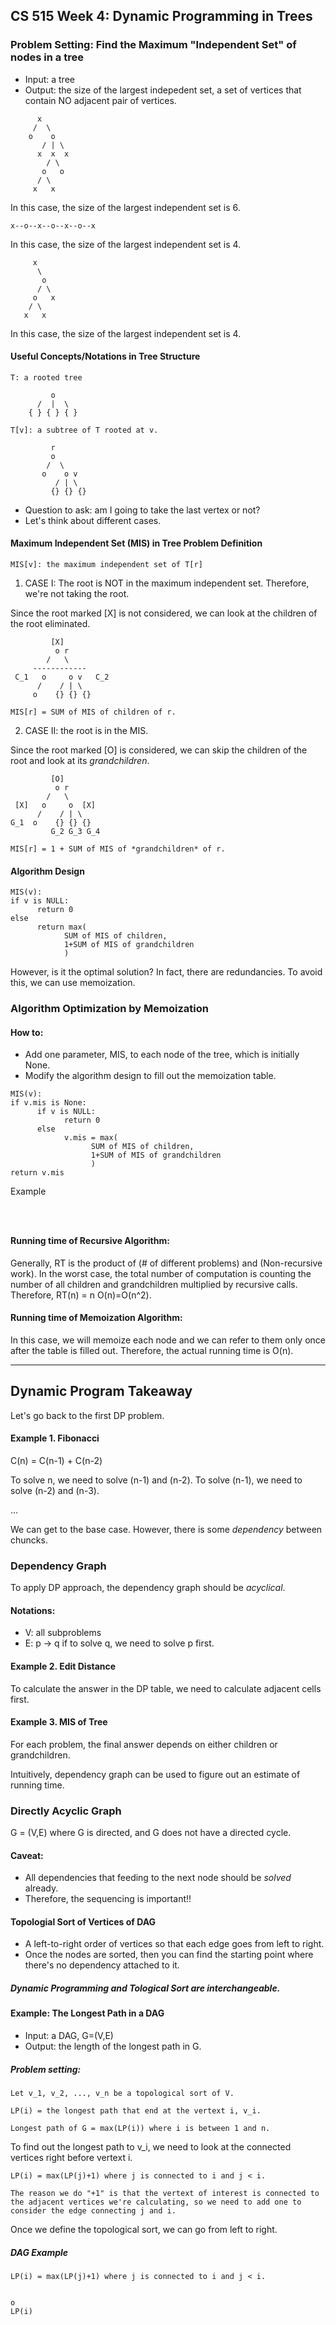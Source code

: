 ## CS 515 Week 4: Dynamic Programming in Trees

### Problem Setting: Find the Maximum "Independent Set" of nodes in a tree
* Input: a tree
* Output: the size of the largest indepedent set, a set of vertices that contain NO adjacent pair of vertices.

```  
      x 
     /  \
    o    o
       / | \
      x  x  x
        / \
       o   o
      / \
     x   x
``` 
In this case, the size of the largest independent set is 6.

```
x--o--x--o--x--o--x
```
In this case, the size of the largest independent set is 4. 

```
     x
      \
       o
      / \
     o   x
    / \
   x   x
```
In this case, the size of the largest independent set is 4.


     
#### Useful Concepts/Notations in Tree Structure

```
T: a rooted tree

         o
      /  |  \
    { } { } { }
    
T[v]: a subtree of T rooted at v.

         r
         o
        /  \
       o    o v
          / | \
         {} {} {}
```
         
- Question to ask: am I going to take the last vertex or not? 
- Let's think about different cases.

#### Maximum Independent Set (MIS) in Tree Problem Definition

```
MIS[v]: the maximum independent set of T[r]
```

1. CASE I: The root is NOT in the maximum independent set. Therefore, we're not taking the root.

Since the root marked [X] is not considered, we can look at the children of the root eliminated.
```
         [X]
          o r
        /   \
     ------------
 C_1   o     o v   C_2
      /    / | \
     o    {} {} {}
         
MIS[r] = SUM of MIS of children of r.
```

2. CASE II: the root is in the MIS. 

Since the root marked [O] is considered, we can skip the children of the root and look at its *grandchildren*.
```
         [O]
          o r
        /   \
 [X]   o     o  [X] 
      /    / | \
G_1  o    {} {} {}
         G_2 G_3 G_4
         
MIS[r] = 1 + SUM of MIS of *grandchildren* of r.
```


#### Algorithm Design 

```
MIS(v):
if v is NULL:
      return 0
else 
      return max(
            SUM of MIS of children, 
            1+SUM of MIS of grandchildren
            )
```

However, is it the optimal solution? In fact, there are redundancies. To avoid this, we can use memoization. 

### Algorithm Optimization by Memoization 

#### How to: 
- Add one parameter, MIS, to each node of the tree, which is initially None. 
- Modify the algorithm design to fill out the memoization table.

```
MIS(v):
if v.mis is None:
      if v is NULL:
            return 0
      else 
            v.mis = max(
                  SUM of MIS of children, 
                  1+SUM of MIS of grandchildren
                  )
return v.mis
```
Example
```



```
#### Running time of Recursive Algorithm:

Generally, RT is the product of (# of different problems) and (Non-recursive work).
In the worst case, the total number of computation is counting the number of all children and grandchildren multiplied by recursive calls. Therefore, RT(n) = n O(n)=O(n^2).

#### Running time of Memoization Algorithm:

In this case, we will memoize each node and we can refer to them only once after the table is filled out. Therefore, the actual running time is O(n).


------------------------------------------------------------------
## Dynamic Program Takeaway 

Let's go back to the first DP problem. 

#### Example 1. Fibonacci

C(n) = C(n-1) + C(n-2)

To solve n, we need to solve (n-1) and (n-2). 
To solve (n-1), we need to solve (n-2) and (n-3). 

...

We can get to the base case. However, there is some *dependency* between chuncks.

### Dependency Graph 

To apply DP approach, the dependency graph should be *acyclical*.

#### Notations: 
- V: all subproblems 
- E: p -> q if to solve q, we need to solve p first. 

#### Example 2. Edit Distance 

To calculate the answer in the DP table, we need to calculate adjacent cells first. 

#### Example 3. MIS of Tree 

For each problem, the final answer depends on either children or grandchildren. 

Intuitively, dependency graph can be used to figure out an estimate of running time. 


### Directly Acyclic Graph 

G = (V,E) where G is directed, and G does not have a directed cycle. 

#### Caveat: 

- All dependencies that feeding to the next node should be *solved* already. 
- Therefore, the sequencing is important!!

#### Topologial Sort of Vertices of DAG 

- A left-to-right order of vertices so that each edge goes from left to right. 
- Once the nodes are sorted, then you can find the starting point where there's no dependency attached to it. 

##### Dynamic Programming and Tological Sort are interchangeable. 

#### Example: The Longest Path in a DAG 
- Input: a DAG, G=(V,E)
- Output: the length of the longest path in G.

##### Problem setting: 
```
Let v_1, v_2, ..., v_n be a topological sort of V. 

LP(i) = the longest path that end at the vertext i, v_i. 

Longest path of G = max(LP(i)) where i is between 1 and n. 
```
To find out the longest path to v_i, we need to look at the connected vertices right before vertext i. 
```
LP(i) = max(LP(j)+1) where j is connected to i and j < i.

The reason we do "+1" is that the vertext of interest is connected to the adjacent vertices we're calculating, so we need to add one to consider the edge connecting j and i.
```
Once we define the topological sort, we can go from left to right.

##### DAG Example

```
LP(i) = max(LP(j)+1) where j is connected to i and j < i.


o
LP(i) 
